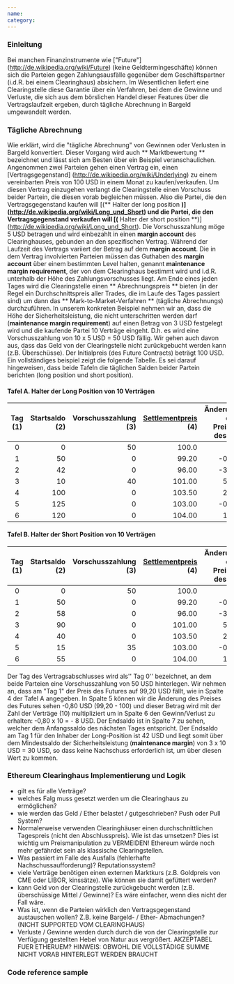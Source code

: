 ```yaml
---
name: 
category: 
---
```


### Einleitung
Bei manchen Finanzinstrumente wie ["Future"] (http://de.wikipedia.org/wiki/Future) (keine Geldtermingeschäfte) können sich die Parteien gegen Zahlungsausfälle gegenüber dem  Geschäftspartner (i.d.R. bei einem Clearinghaus) absichern. Im Wesentlichen liefert eine Clearingstelle diese Garantie über ein Verfahren, bei dem die Gewinne und Verluste, die sich aus dem börslichen Handel dieser Features über die Vertragslaufzeit ergeben, durch tägliche Abrechnung in Bargeld umgewandelt werden.
### Tägliche Abrechnung
Wie erklärt, wird die "tägliche Abrechnung" von Gewinnen oder Verlusten in Bargeld konvertiert. Dieser Vorgang wird auch ** Marktbewertung ** bezeichnet und lässt sich am Besten über ein Beispiel veranschaulichen.
Angenommen zwei Parteien gehen einen Vertrag ein, einen [Vertragsgegenstand] (http://de.wikipedia.org/wiki/Underlying) zu einem vereinbarten Preis von 100 USD in einem Monat zu kaufen/verkaufen. Um diesen Vertrag einzugehen verlangt die Clearingstelle einen Vorschuss beider Partein, die diesen vorab begleichen müssen. Also die Partei, die den Vertragsgegenstand kaufen will [(** Halter der long position **)] (http://de.wikipedia.org/wiki/Long_und_Short) und die Partei, die den Vertragsgegenstand verkaufen will [(** Halter der short position **)] (http://de.wikipedia.org/wiki/Long_und_Short).
Die Vorschusszahlung möge 5 USD betragen und wird einbezahlt in einen **margin account** des Clearinghauses, gebunden an den spezifischen Vertrag.
Während der Laufzeit des Vertrags variiert der Betrag auf dem **margin account**. Die in dem Vertrag involvierten Parteien müssen das Guthaben des **margin account** über einem bestimmten Level halten, genannt **maintenance margin requirement**,  der von dem Clearinghaus bestimmt wird und i.d.R. unterhalb der Höhe des Zahlungsvorschusses liegt.
Am Ende eines jeden Tages wird die Clearingstelle einen ** Abrechnungspreis ** bieten (in der Regel ein Durchschnittspreis aller Trades, die im Laufe des Tages passiert sind) um dann das ** Mark-to-Market-Verfahren ** (tägliche Abrechnungs) durchzuführen.
In unserem konkreten Beispiel nehmen wir an, dass die Höhe der Sicherheitsleistung, die nicht unterschritten werden darf (**maintenance margin requirement**) auf einen Betrag von 3 USD festgelegt wird und die kaufende Partei 10 Verträge eingeht. D.h. es wird eine Vorschusszahlung von 10 x 5 USD = 50 USD fällig. Wir gehen auch davon aus, dass das Geld von der Clearingstelle nicht zurückgebucht werden kann (z.B. Überschüsse). Der Initialpreis (des Future Contracts) beträgt 100 USD.
Ein vollständiges beispiel zeigt die folgende Tabelle. Es sei darauf hingeweisen, dass beide Tafeln die täglichen Salden beider Partein berichten (long position und short position).
#### Tafel A. Halter der Long Position von 10 Verträgen
|Tag (1)|Startsaldo (2)|Vorschusszahlung (3)|[Settlementpreis](http://boerse.ard.de/boersenwissen/boersenlexikon/settlement-preis-100.html) (4)| Änderung des Preises des  (5)|Gewinn/Verlust (6)|Endsaldo (7)|
|:----------:|-------------:|------:|---:|---:|---:|---:|
|0|0|50|100.0| - | - |50|
|1|50|0|99.20| -0.80| -8|42|
|2|42|0|96.00| -3.20| -32|10|
|3|10|40|101.00|5.00|50|100|
|4|100|0|103.50|2.50|25|125|
|5|125|0|103.00| -0.50| -5|120|
|6|120|0|104.00|1.00|10|130|
#### Tafel B. Halter der Short Position von 10 Verträgen
|Tag (1)|Startsaldo (2)|Vorschusszahlung (3)|[Settlementpreis](http://boerse.ard.de/boersenwissen/boersenlexikon/settlement-preis-100.html) (4)| Änderung des Preises des  (5)|Gewinn/Verlust (6)|Endsaldo (7)|
|:----------:|-------------:|------:|---:|---:|---:|---:|
|0|0|50|100.0| -| -|50
|1|50|0|99.20| -0.80|8|58
|2|58|0|96.00| -3.20|32|90
|3|90|0|101.00|5.00| -50|40
|4|40|0|103.50|2.50| -25| 15
|5|15|35|103.00| -0.50| 5|55
|6|55|0|104.00|1.00| -10|45|}
Der Tag des Vertragsabschlusses wird als'' Tag 0'' bezeichnet, an dem beide Parteien eine Vorschusszahlung von 50 USD hinterlegen. Wir nehmen an, dass am "Tag 1" der Preis des Futures auf 99,20 USD fällt, wie in Spalte 4 der Tafel A angegeben. In Spalte 5 können wir die Änderung des Preises des Futures sehen -0,80 USD (99,20 - 100) und dieser Betrag wird mit der Zahl der Verträge (10) multipliziert um in Spalte 6 den Gewinn/Verlust zu erhalten: -0,80 x 10 = - 8 USD. Der Endsaldo ist in Spalte 7 zu sehen, welcher dem Anfangssaldo des nächsten Tages entspricht. Der Endsaldo am Tag 1 für den Inhaber der Long-Position ist 42 USD und liegt somit über dem Mindestsaldo der Sicherheitsleistung (**maintenance margin**) von 3 x 10 USD = 30 USD, so dass keine Nachschuss erforderlich ist, um über diesen Wert zu kommen.
### Ethereum Clearinghaus Implementierung und Logik
* gilt es für alle Verträge? 
* welches Falg muss gesetzt werden um die Clearinghaus zu ermöglichen? 
* wie werden das Geld / Ether belastet / gutgeschrieben? Push oder Pull System? 
* Normalerweise verwenden Clearinghäuser einen durchschnittlichen Tagespreis (nicht den Abschlusspreis). Wie ist das umsetzen? Dies ist wichtig um Preismanipulation zu VERMEIDEN! Ethereum würde noch mehr gefährdet sein als klassische Clearingstellen. 
* Was passiert im Falle des Ausfalls (fehlerhafte Nachschussaufforderung)? Reputationssystem? 
* viele Verträge benötigen einen externen Marktkurs (z.B. Goldpreis von CME oder LIBOR, kinssätze). Wie können sie damit gefüttert werden? 
* kann Geld von der Clearingstelle zurückgebucht werden (z.B. überschüssige Mittel / Gewinne)? Es wäre einfacher, wenn dies nicht der Fall wäre. 
* Was ist, wenn die Parteien wirklich den Vertragsgegenstand austauschen wollen? Z.B.  keine Bargeld- / Ether- Abmachungen? (NICHT SUPPORTED VOM CLEARINGHAUS) 
* Verluste / Gewinne werden durch durch die von der Clearingstelle zur Verfügung gestellten  Hebel von Natur aus vergrößert. AKZEPTABEL FUER ETHERUEM? HINWEIS: OBWOHL DIE VOLLSTÄDIGE SUMME NICHT VORAB HINTERLEGT WERDEN BRAUCHT
### Code reference sample
